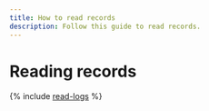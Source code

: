 ```yaml
---
title: How to read records
description: Follow this guide to read records.
---
```


# Reading records

{% include [read-logs](../../_includes/logging/read-logs.md) %}
